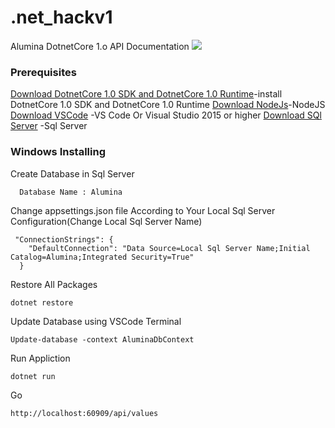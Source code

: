 # .net_hackv1
Alumina DotnetCore 1.o API Documentation 
[<img src="https://selkiciproject.visualstudio.com/_apis/public/build/definitions/060673d0-df9e-4fb8-958c-3d57ef2d96ef/1/badge"/>](https://selkiciproject.visualstudio.com/MyFirstProject/_apps/hub/ms.vss-ciworkflow.build-ci-hub?_a=edit-build-definition&path=%5C&source=Mine&templateId=AspNetBuild&id=1)

### Prerequisites

[Download DotnetCore 1.0 SDK and DotnetCore 1.0 Runtime](https://github.com/dotnet/core/blob/master/release-notes/download-archives/1.0-preview2-download.md)-install DotnetCore 1.0 SDK and DotnetCore 1.0 Runtime
[Download NodeJs](https://nodejs.org/dist/v8.9.1/node-v8.9.1-x64.msi)-NodeJS
[Download VSCode](https://code.visualstudio.com/Download) -VS Code Or Visual Studio 2015 or higher
[Download SQl Server](https://www.microsoft.com/en-us/evalcenter/evaluate-sql-server-2017-rtm) -Sql Server


### Windows Installing
 Create Database in Sql Server 
```
  Database Name : Alumina
```

 Change appsettings.json file According to Your Local Sql Server Configuration(Change Local Sql Server Name)
```
 "ConnectionStrings": {
    "DefaultConnection": "Data Source=Local Sql Server Name;Initial Catalog=Alumina;Integrated Security=True"
  }
```
Restore All Packages 
```
dotnet restore 
```
Update Database using VSCode Terminal
```
Update-database -context AluminaDbContext
```
Run Appliction 
```
dotnet run
```
Go
```
http://localhost:60909/api/values
```
